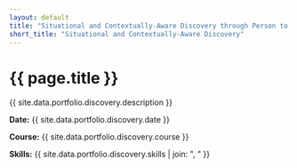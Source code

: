 ```yaml
---
layout: default
title: "Situational and Contextually-Aware Discovery through Person to Person Mobile & Tangible Interactions"
short_title: "Situational and Contextually-Aware Discovery"
---
```


# {{ page.title }}

{{ site.data.portfolio.discovery.description }}

**Date:** {{ site.data.portfolio.discovery.date }}

**Course:** {{ site.data.portfolio.discovery.course }}

**Skills:** {{ site.data.portfolio.discovery.skills | join: ", " }}
